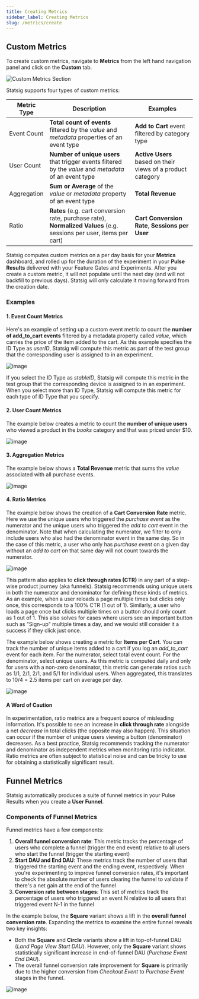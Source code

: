```yaml
---
title: Creating Metrics
sidebar_label: Creating Metrics
slug: /metrics/create
---
```


## Custom Metrics

To create custom metrics, navigate to **Metrics** from the left hand navigation panel and click on the **Custom** tab. 

![Custom Metrics Section](https://user-images.githubusercontent.com/77478319/137035147-1d87b955-3f95-46b7-b2c7-fb709f7cec7d.png)

Statsig supports four types of custom metrics:

| Metric Type | Description | Examples |
|-------------|-----------------------|---------|
| Event Count | **Total count of events** filtered by the _value_ and _metadata_ properties of an event type | **Add to Cart** event filtered by category type |
| User Count |  **Number of unique users** that trigger events filtered by the _value_ and _metadata_ of an event type| **Active Users** based on their views of a product category |
| Aggregation       | **Sum or Average** of the _value_ or _metadata_ property of an event type  | **Total Revenue** |
| Ratio  | **Rates** (e.g. cart conversion rate, purchase rate),  **Normalized Values** (e.g. sessions per user, items per cart) | **Cart Conversion Rate**, **Sessions per User** |

Statsig computes custom metrics on a per day basis for your **Metrics** dashboard, and rolled up for the duration of the experiment in your **Pulse Results** delivered with your Feature Gates and Experiments.  After you create a custom metric, it will not populate until the next day (and will not backfill to previous days).  Statsig will only calculate it moving forward from the creation date.

### Examples

#### 1. Event Count Metrics
Here's an example of setting up a custom event metric to count the **number of add_to_cart events** filtered by a metadata property called _value_, which carries the price of the item added to the cart. As this example specifies the ID Type as _userID_, Statsig will compute this metric as part of the test group that the corresponding user is assigned to in an experiment. 

![image](https://user-images.githubusercontent.com/1315028/160023689-927c4343-37fd-4f7e-a6e5-30d684b71e10.png)

If you select the ID Type as _stableID_, Statsig will compute this metric in the test group that the corresponding device is assigned to in an experiment. When you select more than ID Type, Statsig will compute this metric for each type of ID Type that you specify.  

#### 2. User Count Metrics 
The example below creates a metric to count the **number of unique users** who viewed a product in the _books_ category and that was priced under $10.

![image](https://user-images.githubusercontent.com/1315028/160025339-5f9d7e29-5a39-4689-8954-5ba819d9d609.png)


#### 3. Aggregation Metrics
The example below shows a **Total Revenue** metric that sums the _value_ associated with all purchase events. 

![image](https://user-images.githubusercontent.com/1315028/160025808-b84b45c5-9817-4fb9-8bd2-fe9fbd25b66a.png)

#### 4. Ratio Metrics
The example below shows the creation of a **Cart Conversion Rate** metric. Here we use the unique users who triggered the _purchase event_ as the numerator and the unique users who triggered the _add to cart_ event in the denominator. Note that when calculating the numerator, we filter to only include users who also had the denominator event in the same day. So in the case of this metric, a user who only has _purchase event_ on a given day without an _add to cart_ on that same day will not count towards the numerator.

![image](https://user-images.githubusercontent.com/1315028/160025540-550bbee3-cfbd-4fc0-9a46-5db4f2e09c5e.png)

This pattern also applies to **click through rates (CTR)** in any part of a step-wise product journey (aka funnels). Statsig recommends using unique users in both the numerator and denominator for defining these kinds of metrics. As an example, when a user reloads a page multiple times but clicks only once, this corresponds to a 100% CTR (1 out of 1). Similarly, a user who loads a page once but clicks multiple times on a button should only count as 1 out of 1. This also solves for cases where users see an important button such as "Sign-up" multiple times a day, and we would still consider it a success if they click just once.

The example below shows creating a metric for **Items per Cart**. You can track the number of unique items added to a cart if you log an _add_to_cart_ event for each item. For the numerator, select total event count. For the denominator, select unique users. As this metric is computed daily and only for users with a non-zero denominator, this metric can generate ratios such as 1/1, 2/1, 2/1, and 5/1 for individual users. When aggregated, this translates to 10/4 = 2.5 items per cart on average per day.

![image](https://user-images.githubusercontent.com/1315028/160026924-165df332-53fe-4faa-a40c-3d5872fa2f8b.png)

#### A Word of Caution

In experimentation, ratio metrics are a frequent source of misleading information. It's possible to see an increase in **click through rate** alongside a net _decrease_ in total clicks (the opposite may also happen). This situation can occur if the number of unique users viewing a button (denominator) decreases. As a best practice, Statsig recommends tracking the numerator and denominator as independent metrics when monitoring ratio indicator. Ratio metrics are often subject to statistical noise and can be tricky to use for obtaining a statistically significant result.


## Funnel Metrics

Statsig automatically produces a suite of funnel metrics in your Pulse Results when you create a **User Funnel**.

### Components of Funnel Metrics
Funnel metrics have a few components:
1. **Overall funnel conversion rate**: This metric tracks the percentage of users who complete a funnel (trigger the end event) relative to all users who start the funnel (trigger the starting event)
2. **Start DAU and End DAU**: These metrics track the number of users that triggered the starting event and the ending event, respectively. When you're experimenting to improve funnel conversion rates, it's important to check the absolute number of users clearing the funnel to validate if there's a net gain at the end of the funnel
3. **Conversion rate between stages**: This set of metrics track the percentage of users who triggered an event N relative to all users that triggered event N-1 in the funnel

In the example below, the **Square** variant shows a lift in the **overall funnel conversion rate**. Expanding the metrics to examine the entire funnel reveals two key insights:
* Both the **Square** and **Circle** variants show a lift in top-of-funnel DAU (_Land Page View Start DAU_). However, only the **Square** variant shows statistically significant increase in end-of-funnel DAU (_Purchase Event End DAU_).
* The overall funnel conversion rate improvement for **Square** is primarily due to the higher conversion from _Checkout Event_ to _Purchase Event_ stages in the funnel.  

![image](https://user-images.githubusercontent.com/90343952/148440643-8e8a24bd-934d-4100-a15a-abcbcc4bb11c.png)
